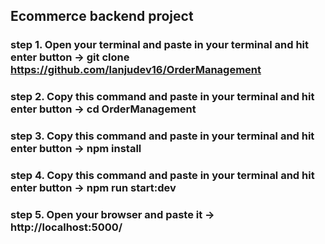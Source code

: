 ## Ecommerce backend project

### step 1. Open your terminal and paste in your terminal and hit enter button -> git clone https://github.com/lanjudev16/OrderManagement

### step 2. Copy this command and paste in your terminal and hit enter button -> cd OrderManagement

### step 3. Copy this command and paste in your terminal and hit enter button -> npm install

### step 4. Copy this command and paste in your terminal and hit enter button -> npm run start:dev

### step 5. Open your browser and paste it -> http://localhost:5000/
